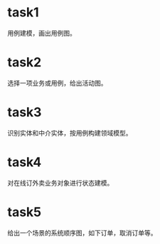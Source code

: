 # task1
用例建模，画出用例图。

# task2
选择一项业务或用例，给出活动图。

# task3
识别实体和中介实体，按用例构建领域模型。

# task4
对在线订外卖业务对象进行状态建模。

# task5
给出一个场景的系统顺序图，如下订单，取消订单等。
